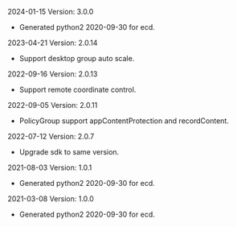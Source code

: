 2024-01-15 Version: 3.0.0
- Generated python2 2020-09-30 for ecd.

2023-04-21 Version: 2.0.14
- Support desktop group auto scale.

2022-09-16 Version: 2.0.13
- Support remote coordinate control.

2022-09-05 Version: 2.0.11
- PolicyGroup support appContentProtection and recordContent.

2022-07-12 Version: 2.0.7
- Upgrade sdk to same version.

2021-08-03 Version: 1.0.1
- Generated python2 2020-09-30 for ecd.

2021-03-08 Version: 1.0.0
- Generated python2 2020-09-30 for ecd.

